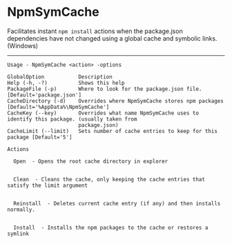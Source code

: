 # NpmSymCache
Facilitates instant `npm install` actions when the package.json dependencies have not changed using a global cache and symbolic links. (Windows)
___________

```
Usage - NpmSymCache <action> -options

GlobalOption           Description
Help (-h, -?)          Shows this help
PackageFile (-p)       Where to look for the package.json file. [Default='package.json']
CacheDirectory (-d)    Overrides where NpmSymCache stores npm packages [Default='%AppData%\NpmSymCache']
CacheKey (--key)       Overrides what name NpmSymCache uses to identify this package. (usually taken from
                       package.json)
CacheLimit (--limit)   Sets number of cache entries to keep for this package [Default='5']

Actions

  Open  - Opens the root cache directory in explorer


  Clean  - Cleans the cache, only keeping the cache entries that satisfy the limit argument


  Reinstall  - Deletes current cache entry (if any) and then installs normally.


  Install  - Installs the npm packages to the cache or restores a symlink

```
